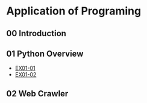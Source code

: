 # Application of Programing

## 00 Introduction

## 01 Python Overview

- [EX01-01](EX01_01加法器.ipynb)
- [EX01-02](EX01_02_BMI.ipynb)

## 02 Web Crawler
